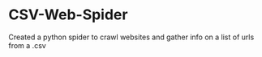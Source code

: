 # CSV-Web-Spider
Created a python spider to crawl websites and gather info on a list of urls from a .csv
